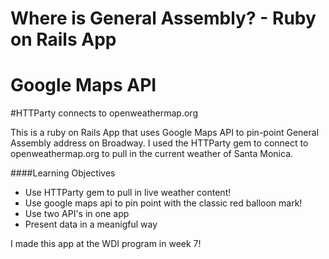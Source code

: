 # Where is General Assembly? - Ruby on Rails App

# Google Maps API

#HTTParty connects to openweathermap.org

This is a ruby on Rails App that uses Google Maps API to pin-point General Assembly address on Broadway. I used the HTTParty gem to connect to openweathermap.org to pull in the current weather of Santa Monica.

####Learning Objectives
* Use HTTParty gem to pull in live weather content!
* Use google maps api to pin point with the classic red balloon mark!
* Use two API's in one app
* Present data in a meanigful way


I made this app at the WDI program in week 7!


